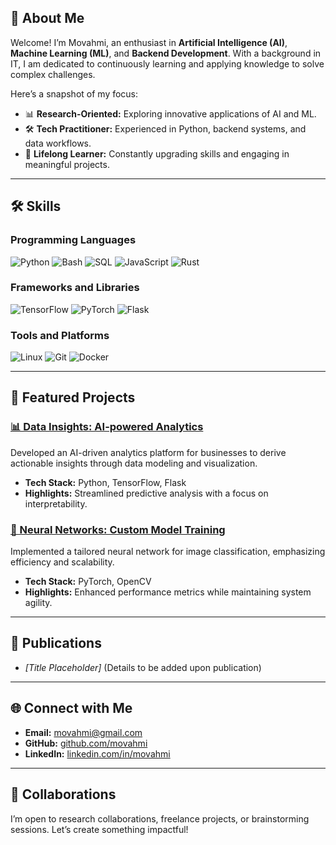 


## 📘 About Me
Welcome! I’m Movahmi, an enthusiast in **Artificial Intelligence (AI)**, **Machine Learning (ML)**, and **Backend Development**. With a background in IT, I am dedicated to continuously learning and applying knowledge to solve complex challenges.

Here’s a snapshot of my focus:
- 📊 **Research-Oriented:** Exploring innovative applications of AI and ML.
- 🛠️ **Tech Practitioner:** Experienced in Python, backend systems, and data workflows.
- 🌱 **Lifelong Learner:** Constantly upgrading skills and engaging in meaningful projects.

---

## 🛠️ Skills

### Programming Languages  
![Python](https://img.shields.io/badge/Python-FFD43B?style=for-the-badge&logo=python&logoColor=blue) ![Bash](https://img.shields.io/badge/Bash-4EAA25?style=for-the-badge&logo=gnu-bash&logoColor=white) ![SQL](https://img.shields.io/badge/SQL-003B57?style=for-the-badge&logo=postgresql&logoColor=white) ![JavaScript](https://img.shields.io/badge/JavaScript-F7DF1E?style=for-the-badge&logo=javascript&logoColor=black) ![Rust](https://img.shields.io/badge/Rust-000000?style=for-the-badge&logo=rust&logoColor=white)

### Frameworks and Libraries  
![TensorFlow](https://img.shields.io/badge/TensorFlow-FF6F00?style=for-the-badge&logo=tensorflow&logoColor=white) ![PyTorch](https://img.shields.io/badge/PyTorch-EE4C2C?style=for-the-badge&logo=pytorch&logoColor=white) ![Flask](https://img.shields.io/badge/Flask-000000?style=for-the-badge&logo=flask&logoColor=white)

### Tools and Platforms  
![Linux](https://img.shields.io/badge/Linux-FCC624?style=for-the-badge&logo=linux&logoColor=black) ![Git](https://img.shields.io/badge/Git-F05032?style=for-the-badge&logo=git&logoColor=white) ![Docker](https://img.shields.io/badge/Docker-2496ED?style=for-the-badge&logo=docker&logoColor=white)

---

## 📂 Featured Projects

### [📊 Data Insights: AI-powered Analytics](projects/data-insights/README.md)
Developed an AI-driven analytics platform for businesses to derive actionable insights through data modeling and visualization.

- **Tech Stack:** Python, TensorFlow, Flask
- **Highlights:** Streamlined predictive analysis with a focus on interpretability.

### [🧠 Neural Networks: Custom Model Training](projects/custom-nn/README.md)
Implemented a tailored neural network for image classification, emphasizing efficiency and scalability.

- **Tech Stack:** PyTorch, OpenCV
- **Highlights:** Enhanced performance metrics while maintaining system agility.

---

## 📝 Publications

- _[Title Placeholder]_ (Details to be added upon publication)

---

## 🌐 Connect with Me

- **Email:** [movahmi@gmail.com](mailto:movahmi@gmail.com)  
- **GitHub:** [github.com/movahmi](https://github.com/movahmi)  
- **LinkedIn:** [linkedin.com/in/movahmi](https://linkedin.com/in/movahmi)

---

## 🤝 Collaborations
I’m open to research collaborations, freelance projects, or brainstorming sessions. Let’s create something impactful!
